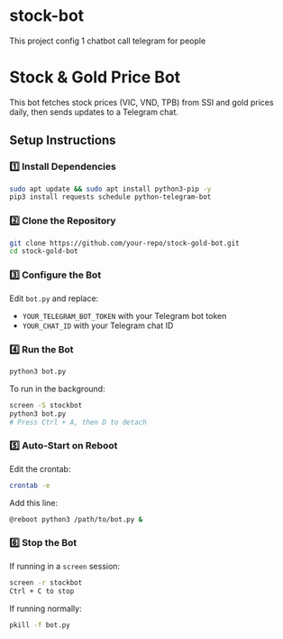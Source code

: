 # stock-bot
This project config 1 chatbot call telegram for people
# Stock & Gold Price Bot

This bot fetches stock prices (VIC, VND, TPB) from SSI and gold prices daily, then sends updates to a Telegram chat.

## Setup Instructions

### 1️⃣ Install Dependencies

```bash
sudo apt update && sudo apt install python3-pip -y
pip3 install requests schedule python-telegram-bot
```

### 2️⃣ Clone the Repository

```bash
git clone https://github.com/your-repo/stock-gold-bot.git
cd stock-gold-bot
```

### 3️⃣ Configure the Bot

Edit `bot.py` and replace:

- `YOUR_TELEGRAM_BOT_TOKEN` with your Telegram bot token
- `YOUR_CHAT_ID` with your Telegram chat ID

### 4️⃣ Run the Bot

```bash
python3 bot.py
```

To run in the background:

```bash
screen -S stockbot
python3 bot.py
# Press Ctrl + A, then D to detach
```

### 5️⃣ Auto-Start on Reboot

Edit the crontab:

```bash
crontab -e
```

Add this line:

```bash
@reboot python3 /path/to/bot.py &
```

### 6️⃣ Stop the Bot

If running in a `screen` session:

```bash
screen -r stockbot
Ctrl + C to stop
```

If running normally:

```bash
pkill -f bot.py
```

